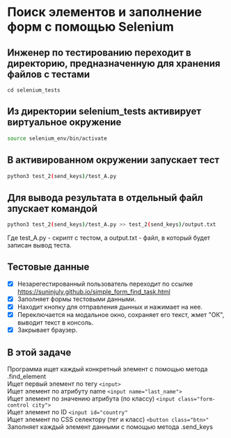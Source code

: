 # Поиск элементов и заполнение форм с помощью Selenium

## Инженер по тестированию переходит в директорию, предназначенную для хранения файлов с тестами
```
cd selenium_tests
```
## Из директории selenium_tests активирует виртуальное окружение
```sh
source selenium_env/bin/activate
```
## В активированном окружении запускает тест 
```sh
python3 test_2(send_keys)/test_A.py
```
## Для вывода результата в отдельный файл зпускает командой 
```sh
python3 test_2(send_keys)/test_A.py >> test_2(send_keys)/output.txt
```
Где test_A.py -  скрипт с тестом, а output.txt - файл, в который будет записан вывод теста.

## Тестовые данные
- [x] Незарегестированный пользователь переходит по ссылке https://suninjuly.github.io/simple_form_find_task.html
- [x] Заполняет формы тестовыми данными.
- [x] Находит кнопку для отправления дынных и нажимает на нее.
- [x] Переключается на модальное окно, сохраняет его текст, жмет "ОК", выводит текст в консоль.
- [x] Закрывает браузер.

## В этой задаче
Программа ищет каждый конкретный элемент с помощью метода .find_element\
Ищет первый элемент по тегу ```<input>```\
Ищет элемент по атрибуту name ```<input name="last_name">```\
Ищет элемент по значению атрибута (по классу) ```<input class="form-control city">```\
Ищет элемент по ID ```<input id="country"```\
Ищет элемент по CSS селектору (тег и класс) ```<button class="btn>"```\
Заполняет каждый элемент данными с помощью метода .send_keys
